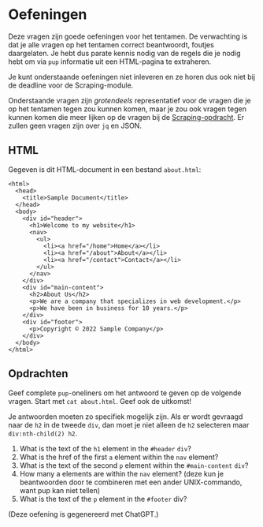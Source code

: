# Oefeningen

Deze vragen zijn goede oefeningen voor het tentamen. De verwachting is dat je alle vragen op het tentamen correct beantwoordt, foutjes daargelaten. Je hebt dus parate kennis nodig van de regels die je nodig hebt om via `pup` informatie uit een HTML-pagina te extraheren.

Je kunt onderstaande oefeningen niet inleveren en ze horen dus ook niet bij de deadline voor de Scraping-module.

Onderstaande vragen zijn *grotendeels* representatief voor de vragen die je op het tentamen tegen zou kunnen komen, maar je zou ook vragen tegen kunnen komen die meer lijken op de vragen bij de [Scraping-opdracht](/scraping/scraping). Er zullen geen vragen zijn over `jq` en JSON.

## HTML

Gegeven is dit HTML-document in een bestand `about.html`:

    <html>
      <head>
        <title>Sample Document</title>
      </head>
      <body>
        <div id="header">
          <h1>Welcome to my website</h1>
          <nav>
            <ul>
              <li><a href="/home">Home</a></li>
              <li><a href="/about">About</a></li>
              <li><a href="/contact">Contact</a></li>
            </ul>
          </nav>
        </div>
        <div id="main-content">
          <h2>About Us</h2>
          <p>We are a company that specializes in web development.</p>
          <p>We have been in business for 10 years.</p>
        </div>
        <div id="footer">
          <p>Copyright © 2022 Sample Company</p>
        </div>
      </body>
    </html>

## Opdrachten

Geef complete `pup`-oneliners om het antwoord te geven op de volgende vragen. Start met `cat about.html`. Geef ook de uitkomst!

Je antwoorden moeten zo specifiek mogelijk zijn. Als er wordt gevraagd naar de `h2` in de tweede `div`, dan moet je niet alleen de `h2` selecteren maar `div:nth-child(2) h2`.

1. What is the text of the `h1` element in the `#header` `div`?
1. What is the href of the first `a` element within the `nav` element?
1. What is the text of the second `p` element within the `#main-content` `div`?
1. How many a elements are within the `nav` element? (deze kun je beantwoorden door te combineren met een ander UNIX-commando, want pup kan niet tellen)
1. What is the text of the `p` element in the `#footer` div?

(Deze oefening is gegenereerd met ChatGPT.)
